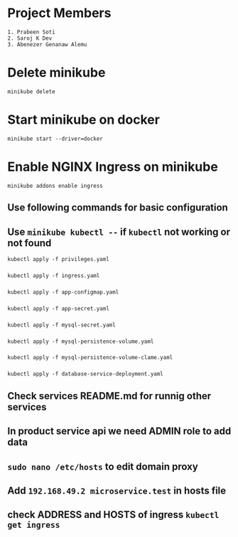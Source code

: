 # Project Members
    1. Prabeen Soti
    2. Saroj K Dev
    3. Abenezer Genanaw Alemu

# Delete minikube
`minikube delete`
# Start minikube on docker
`minikube start --driver=docker`

# Enable NGINX Ingress on minikube
`minikube addons enable ingress`

## Use following commands for basic configuration 

## Use `minikube kubectl --` if `kubectl` not working or not found

`kubectl apply -f privileges.yaml`
###
`kubectl apply -f ingress.yaml`
###
`kubectl apply -f app-configmap.yaml`
###
`kubectl apply -f app-secret.yaml`
###
`kubectl apply -f mysql-secret.yaml`
###
`kubectl apply -f mysql-persistence-volume.yaml`
###
`kubectl apply -f mysql-persistence-volume-clame.yaml`
###
`kubectl apply -f database-service-deployment.yaml`

## Check services README.md for runnig other services

## In product service api we need ADMIN role to add data

## `sudo nano /etc/hosts` to edit domain proxy
## Add `192.168.49.2 microservice.test` in hosts file
## check ADDRESS and HOSTS of ingress `kubectl get ingress`